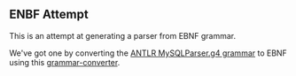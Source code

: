 ## ENBF Attempt

This is an attempt at generating a parser from EBNF grammar.

We've got one by converting the [ANTLR MySQLParser.g4 grammar](https://github.com/mysql/mysql-workbench/blob/8.0/library/parsers/grammars/MySQLParser.g4) to EBNF using this [grammar-converter](https://github.com/vorpal-research/grammar-converter/tree/master).
